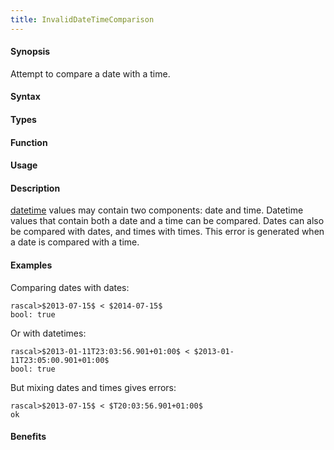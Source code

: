 ```yaml
---
title: InvalidDateTimeComparison
---
```


#### Synopsis

Attempt to compare a date with a time.

#### Syntax

#### Types

#### Function
       
#### Usage

#### Description

[datetime](/docs//Rascal/Expressions/Values/DateTime) values may contain two components: date and time.
Datetime values that contain both a date and a time can be compared.
Dates can also be compared with dates, and times with times.
This error is generated when a date is compared with a time.

#### Examples

Comparing dates with dates:

```rascal-shell
rascal>$2013-07-15$ < $2014-07-15$
bool: true
```

Or with datetimes:

```rascal-shell
rascal>$2013-01-11T23:03:56.901+01:00$ < $2013-01-11T23:05:00.901+01:00$
bool: true
```
But mixing dates and times gives errors:

```rascal-shell
rascal>$2013-07-15$ < $T20:03:56.901+01:00$
ok
```

#### Benefits


